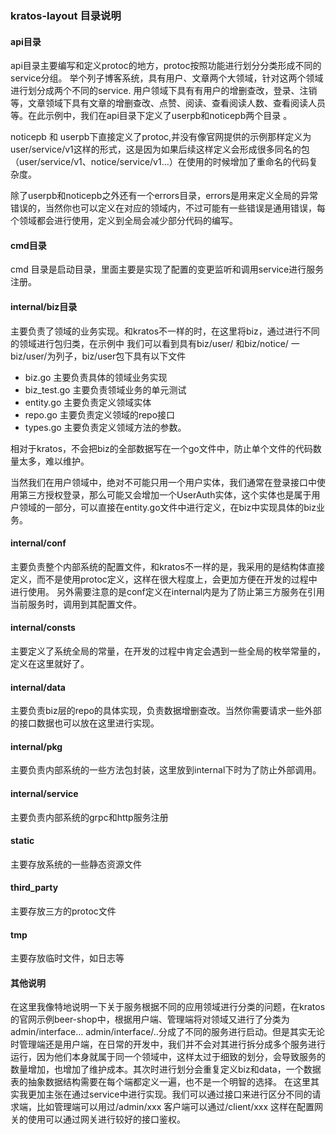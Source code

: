 ### kratos-layout 目录说明

#### api目录
api目录主要编写和定义protoc的地方，protoc按照功能进行划分分类形成不同的service分组。
举个列子博客系统，具有用户、文章两个大领域，针对这两个领域进行划分成两个不同的service.
用户领域下具有有用户的增删查改，登录、注销等，文章领域下具有文章的增删查改、点赞、阅读、查看阅读人数、查看阅读人员等。在此示例中，我们在api目录下定义了userpb和noticepb两个目录
。

noticepb 和 userpb下直接定义了protoc,并没有像官网提供的示例那样定义为user/service/v1这样的形式，这是因为如果后续这样定义会形成很多同名的包（user/service/v1、notice/service/v1...）在使用的时候增加了重命名的代码复杂度。

除了userpb和noticepb之外还有一个errors目录，errors是用来定义全局的异常错误的，当然你也可以定义在对应的领域内，不过可能有一些错误是通用错误，每个领域都会进行使用，定义到全局会减少部分代码的编写。

#### cmd目录
cmd 目录是启动目录，里面主要是实现了配置的变更监听和调用service进行服务注册。


#### internal/biz目录
主要负责了领域的业务实现。和kratos不一样的时，在这里将biz，通过进行不同的领域进行包归类，在示例中
我们可以看到具有biz/user/ 和biz/notice/ 一biz/user/为列子，biz/user包下具有以下文件
- biz.go 主要负责具体的领域业务实现
- biz_test.go 主要负责领域业务的单元测试
- entity.go 主要负责定义领域实体
- repo.go 主要负责定义领域的repo接口
- types.go 主要负责定义领域方法的参数。

相对于kratos，不会把biz的全部数据写在一个go文件中，防止单个文件的代码数量太多，难以维护。

当然我们在用户领域中，绝对不可能只用一个用户实体，我们通常在登录接口中使用第三方授权登录，那么可能又会增加一个UserAuth实体，这个实体也是属于用户领域的一部分，可以直接在entity.go文件中进行定义，在biz中实现具体的biz业务。


#### internal/conf
主要负责整个内部系统的配置文件，和kratos不一样的是，我采用的是结构体直接定义，而不是使用protoc定义，这样在很大程度上，会更加方便在开发的过程中进行使用。
另外需要注意的是conf定义在internal内是为了防止第三方服务在引用当前服务时，调用到其配置文件。

#### internal/consts
主要定义了系统全局的常量，在开发的过程中肯定会遇到一些全局的枚举常量的，定义在这里就好了。


#### internal/data
主要负责biz层的repo的具体实现，负责数据增删查改。当然你需要请求一些外部的接口数据也可以放在这里进行实现。

#### internal/pkg
主要负责内部系统的一些方法包封装，这里放到internal下时为了防止外部调用。

#### internal/service
主要负责内部系统的grpc和http服务注册

#### static
主要存放系统的一些静态资源文件

#### third_party
主要存放三方的protoc文件

#### tmp
主要存放临时文件，如日志等


#### 其他说明
在这里我像特地说明一下关于服务根据不同的应用领域进行分类的问题，在kratos的官网示例beer-shop中，根据用户端、管理端将对领域又进行了分类为admin/interface...
admin/interface/..分成了不同的服务进行启动。但是其实无论时管理端还是用户端，在日常的开发中，我们并不会对其进行拆分成多个服务进行运行，因为他们本身就属于同一个领域中，这样太过于细致的划分，会导致服务的数量增加，也增加了维护成本。其次时进行划分会重复定义biz和data，一个数据表的抽象数据结构需要在每个端都定义一遍，也不是一个明智的选择。
在这里其实我更加主张在通过service中进行实现。我们可以通过接口来进行区分不同的请求端，比如管理端可以用过/admin/xxx 客户端可以通过/client/xxx 这样在配置网关的使用可以通过网关进行较好的接口鉴权。

